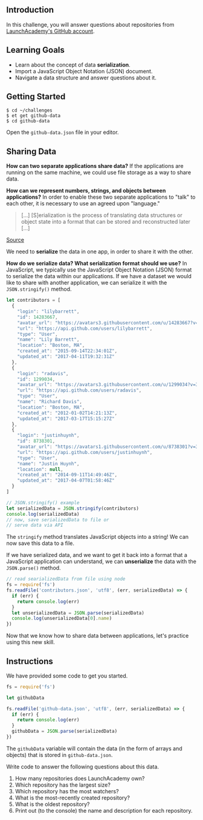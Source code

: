 ## Introduction

In this challenge, you will answer questions about repositories from [LaunchAcademy's GitHub account](https://api.github.com/orgs/LaunchAcademy/repos).

## Learning Goals

* Learn about the concept of data **serialization**.
* Import a JavaScript Object Notation (JSON) document.
* Navigate a data structure and answer questions about it.

## Getting Started

```no-highlight
$ cd ~/challenges
$ et get github-data
$ cd github-data
```

Open the `github-data.json` file in your editor.

## Sharing Data

**How can two separate applications share data?** If the applications are
running on the same machine, we could use file storage as a way to share data.

**How can we represent numbers, strings, and objects between applications?**
In order to enable these two separate applications to "talk" to each other, it
is necessary to use an agreed upon "language."

> [...] [S]erialization is the process of translating data structures or object
> state into a format that can be stored and reconstructed later [...]

[Source](https://en.wikipedia.org/wiki/Serialization)

We need to **serialize** the data in one app, in order to share it with the
other.

**How do we serialize data? What serialization format should we use?** In JavaScript, we typically use the JavaScript Object Notation (JSON) format to
serialize the data within our applications. If we have a dataset we would like
to share with another application, we can serialize it with the `JSON.stringify()`
method.

```javascript
let contributors = [
  {
    "login": "lilybarrett",
    "id": 14283667,
    "avatar_url": "https://avatars3.githubusercontent.com/u/14283667?v=3",
    "url": "https://api.github.com/users/lilybarrett",
    "type": "User",
    "name": "Lily Barrett",
    "location": "Boston, MA",
    "created_at": "2015-09-14T22:34:01Z",
    "updated_at": "2017-04-11T19:32:31Z"
  },
  {
    "login": "radavis",
    "id": 1299034,
    "avatar_url": "https://avatars3.githubusercontent.com/u/1299034?v=3",
    "url": "https://api.github.com/users/radavis",
    "type": "User",
    "name": "Richard Davis",
    "location": "Boston, MA",
    "created_at": "2012-01-02T14:21:13Z",
    "updated_at": "2017-03-17T15:15:27Z"
  },
  {
    "login": "justinhuynh",
    "id": 8738301,
    "avatar_url": "https://avatars1.githubusercontent.com/u/8738301?v=3",
    "url": "https://api.github.com/users/justinhuynh",
    "type": "User",
    "name": "Justin Huynh",
    "location": null,
    "created_at": "2014-09-11T14:49:46Z",
    "updated_at": "2017-04-07T01:58:46Z"
  }
]

// JSON.stringify() example
let serializedData = JSON.stringify(contributors)
console.log(serializedData)
// now, save serializedData to file or
// serve data via API
```

The `stringify` method translates JavaScript objects into a string! We can now
save this data to a file.

If we have serialized data, and we want to get it back into a format that a
JavaScript application can understand, we can **unserialize** the data with
the `JSON.parse()` method.

```javascript
// read searializedData from file using node
fs = require('fs')
fs.readFile('contributors.json', 'utf8', (err, serializedData) => {
  if (err) {
    return console.log(err)
  }
  let unserializedData = JSON.parse(serializedData)
  console.log(unserializedData[0].name)
})
```

Now that we know how to share data between applications, let's practice using
this new skill.

## Instructions

We have provided some code to get you started.

```js
fs = require('fs')

let githubData

fs.readFile('github-data.json', 'utf8', (err, serializedData) => {
  if (err) {
    return console.log(err)
  }
  githubData = JSON.parse(serializedData)
})
```

The `githubData` variable will contain the data (in the form of arrays and objects)
that is stored in `github-data.json`.

Write code to answer the following questions about this data.

1. How many repositories does LaunchAcademy own?
2. Which repository has the largest size?
3. Which repository has the most watchers?
4. What is the most-recently created repository?
5. What is the oldest repository?
6. Print out (to the console) the name and description for each repository.
